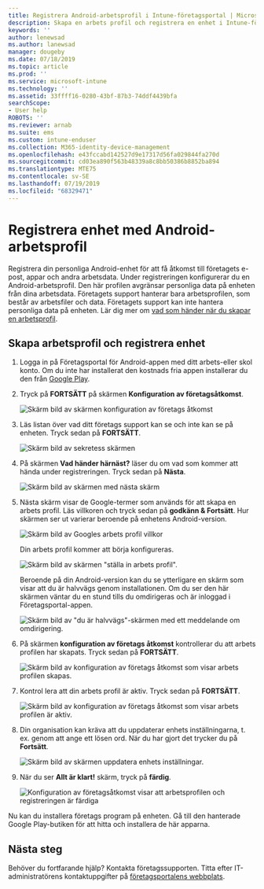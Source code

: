 ```yaml
---
title: Registrera Android-arbetsprofil i Intune-företagsportal | Microsoft Docs
description: Skapa en arbets profil och registrera en enhet i Intune-företagsportal.
keywords: ''
author: lenewsad
ms.author: lanewsad
manager: dougeby
ms.date: 07/18/2019
ms.topic: article
ms.prod: ''
ms.service: microsoft-intune
ms.technology: ''
ms.assetid: 33ffff16-0280-43bf-87b3-74ddf4439bfa
searchScope:
- User help
ROBOTS: ''
ms.reviewer: arnab
ms.suite: ems
ms.custom: intune-enduser
ms.collection: M365-identity-device-management
ms.openlocfilehash: e43fccabd142527d9e17317d56fa029844fa270d
ms.sourcegitcommit: cd03ea890f563b48339a8c8bb50386b8852ba894
ms.translationtype: MTE75
ms.contentlocale: sv-SE
ms.lasthandoff: 07/19/2019
ms.locfileid: "68329471"
---
```

# <a name="enroll-device-with-android-work-profile"></a>Registrera enhet med Android-arbetsprofil

Registrera din personliga Android-enhet för att få åtkomst till företagets e-post, appar och andra arbetsdata. Under registreringen konfigurerar du en Android-arbetsprofil. Den här profilen avgränsar personliga data på enheten från dina arbetsdata. Företagets support hanterar bara arbetsprofilen, som består av arbetsfiler och data. Företagets support kan inte hantera personliga data på enheten. Lär dig mer om [vad som händer när du skapar en arbetsprofil](what-happens-when-you-create-a-work-profile-android.md).  

## <a name="create-work-profile-and-enroll-device"></a>Skapa arbetsprofil och registrera enhet

1. Logga in på Företagsportal för Android-appen med ditt arbets-eller skol konto. Om du inte har installerat den kostnads fria appen installerar du den från [Google Play](https://play.google.com/store/apps/details?id=com.microsoft.windowsintune.companyportal).  

2. Tryck på **FORTSÄTT** på skärmen **Konfiguration av företagsåtkomst**.  

    ![Skärm bild av skärmen konfiguration av företags åtkomst](./media/android-wp-02-1908.png)  

3. Läs listan över vad ditt företags support kan se och inte kan se på enheten. Tryck sedan på **FORTSÄTT**.   

    ![Skärm bild av sekretess skärmen](./media/android-wp-03-1908.png)  

4. På skärmen **Vad händer härnäst?** läser du om vad som kommer att hända under registreringen. Tryck sedan på **Nästa**.  

    ![Skärm bild av skärmen med nästa skärm](./media/android-wp-04-1908.png)

5. Nästa skärm visar de Google-termer som används för att skapa en arbets profil. Läs villkoren och tryck sedan på **godkänn &AMP; Fortsätt**. Hur skärmen ser ut varierar beroende på enhetens Android-version. 

    ![Skärm bild av Googles arbets profil villkor](./media/android-wp-05-1908.png)  

    Din arbets profil kommer att börja konfigureras. 

     ![Skärm bild av skärmen "ställa in arbets profil".](./media/android-wp-05a-1908.png) 

     Beroende på din Android-version kan du se ytterligare en skärm som visar att du är halvvägs genom installationen. Om du ser den här skärmen väntar du en stund tills du omdirigeras och är inloggad i Företagsportal-appen.  

     ![Skärm bild av "du är halvvägs"-skärmen med ett meddelande om omdirigering.](./media/android-wp-05b-1908.png) 

6. På skärmen **konfiguration av företags åtkomst** kontrollerar du att arbets profilen har skapats. Tryck sedan på **FORTSÄTT**.  

    ![Skärm bild av konfiguration av företags åtkomst som visar arbets profilen skapas.](./media/android-wp-06-1908.png)  

7. Kontrol lera att din arbets profil är aktiv. Tryck sedan på **FORTSÄTT**. 

    ![Skärm bild av konfiguration av företags åtkomst som visar arbets profilen är aktiv.](./media/android-wp-07-1908.png)  

8. Din organisation kan kräva att du uppdaterar enhets inställningarna, t. ex. genom att ange ett lösen ord. När du har gjort det trycker du på **Fortsätt**.  

    ![Skärm bild av skärmen uppdatera enhets inställningar.](./media/android-wp-08-1908.png) 

9. När du ser **Allt är klart!** skärm, tryck på **färdig**.  

    ![Konfiguration av företagsåtkomst visar att arbetsprofilen och registreringen är färdiga](./media/android-wp-09-1908.png)  


Nu kan du installera företags program på enheten. Gå till den hanterade Google Play-butiken för att hitta och installera de här apparna. 

## <a name="next-steps"></a>Nästa steg  

Behöver du fortfarande hjälp? Kontakta företagssupporten. Titta efter IT-administratörens kontaktuppgifter på [företagsportalens webbplats](https://go.microsoft.com/fwlink/?linkid=2010980).

